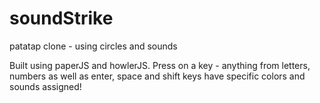 # soundStrike
patatap clone - using circles and sounds

Built using paperJS and howlerJS. 
Press on a key - anything from letters, numbers as well as enter, space and shift keys have specific colors and sounds assigned! 
